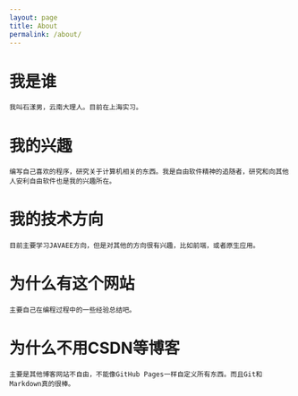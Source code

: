 ```yaml
---
layout: page
title: About
permalink: /about/
---
```


# 我是谁
	我叫石漾男，云南大理人。目前在上海实习。

# 我的兴趣
	编写自己喜欢的程序，研究关于计算机相关的东西。我是自由软件精神的追随者，研究和向其他人安利自由软件也是我的兴趣所在。

# 我的技术方向
	目前主要学习JAVAEE方向，但是对其他的方向很有兴趣，比如前端，或者原生应用。

# 为什么有这个网站
	主要自己在编程过程中的一些经验总结吧。

# 为什么不用CSDN等博客
	主要是其他博客网站不自由，不能像GitHub Pages一样自定义所有东西。而且Git和Markdown真的很棒。
